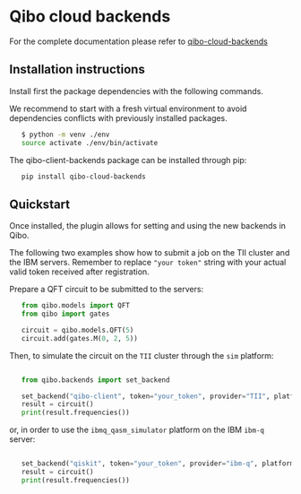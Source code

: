 # Qibo cloud backends

For the complete documentation please refer to [qibo-cloud-backends](https://qibo.science/qibo-cloud-backends/stable/)

## Installation instructions

Install first the package dependencies with the following commands.

We recommend to start with a fresh virtual environment to avoid dependencies
conflicts with previously installed packages.

```bash
   $ python -m venv ./env
   source activate ./env/bin/activate
```

The qibo-client-backends package can be installed through pip:

```bash
   pip install qibo-cloud-backends
```

## Quickstart

Once installed, the plugin allows for setting and using the new backends in Qibo.

The following two examples show how to submit a job on the TII cluster and the IBM servers. Remember to replace `"your token"` string with your actual valid token
received after registration.

Prepare a QFT circuit to be submitted to the servers:

```python
   from qibo.models import QFT
   from qibo import gates

   circuit = qibo.models.QFT(5)
   circuit.add(gates.M(0, 2, 5))
```

Then, to simulate the circuit on the `TII` cluster through the `sim` platform:

```python

   from qibo.backends import set_backend

   set_backend("qibo-client", token="your_token", provider="TII", platform="sim")
   result = circuit()
   print(result.frequencies())
```

or, in order to use the `ibmq_qasm_simulator` platform on the IBM `ibm-q` server:

```python

   set_backend("qiskit", token="your_token", provider="ibm-q", platform="ibmq_qasm_simulator")
   result = circuit()
   print(result.frequencies())
```
